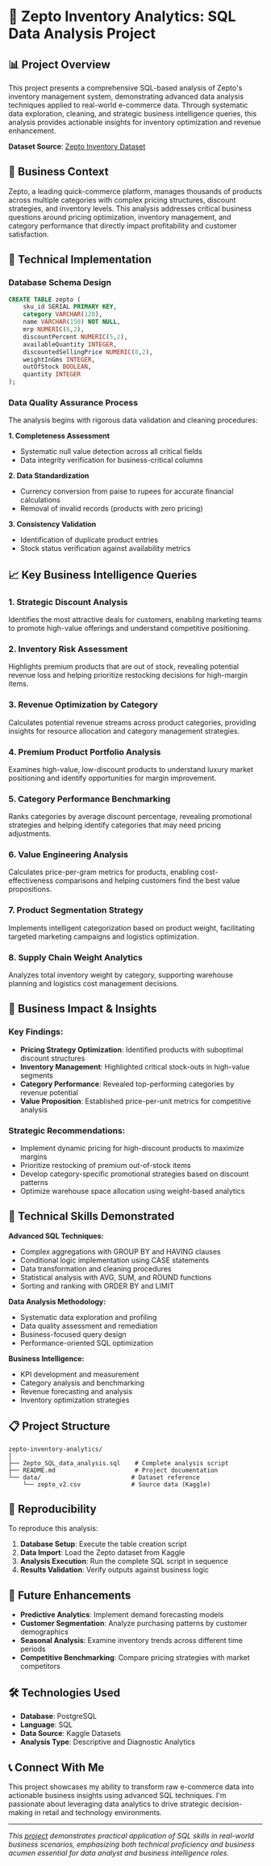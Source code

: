 # 🛒 Zepto Inventory Analytics: SQL Data Analysis Project

## 📊 Project Overview

This project presents a comprehensive SQL-based analysis of Zepto's inventory management system, demonstrating advanced data analysis techniques applied to real-world e-commerce data. Through systematic data exploration, cleaning, and strategic business intelligence queries, this analysis provides actionable insights for inventory optimization and revenue enhancement.

**Dataset Source**: [Zepto Inventory Dataset](https://www.kaggle.com/datasets/palvinder2006/zepto-inventory-dataset/data?select=zepto_v2.csv)

## 🎯 Business Context

Zepto, a leading quick-commerce platform, manages thousands of products across multiple categories with complex pricing structures, discount strategies, and inventory levels. This analysis addresses critical business questions around pricing optimization, inventory management, and category performance that directly impact profitability and customer satisfaction.

## 🔧 Technical Implementation

### Database Schema Design
```sql
CREATE TABLE zepto (
    sku_id SERIAL PRIMARY KEY,
    category VARCHAR(120),
    name VARCHAR(150) NOT NULL,
    mrp NUMERIC(8,2),
    discountPercent NUMERIC(5,2),
    availableQuantity INTEGER,
    discountedSellingPrice NUMERIC(8,2),
    weightInGms INTEGER,
    outOfStock BOOLEAN,
    quantity INTEGER
);
```

### Data Quality Assurance Process

The analysis begins with rigorous data validation and cleaning procedures:

**1. Completeness Assessment**
- Systematic null value detection across all critical fields
- Data integrity verification for business-critical columns

**2. Data Standardization**
- Currency conversion from paise to rupees for accurate financial calculations
- Removal of invalid records (products with zero pricing)

**3. Consistency Validation**
- Identification of duplicate product entries
- Stock status verification against availability metrics

## 📈 Key Business Intelligence Queries

### 1. **Strategic Discount Analysis**
Identifies the most attractive deals for customers, enabling marketing teams to promote high-value offerings and understand competitive positioning.

### 2. **Inventory Risk Assessment**
Highlights premium products that are out of stock, revealing potential revenue loss and helping prioritize restocking decisions for high-margin items.

### 3. **Revenue Optimization by Category**
Calculates potential revenue streams across product categories, providing insights for resource allocation and category management strategies.

### 4. **Premium Product Portfolio Analysis**
Examines high-value, low-discount products to understand luxury market positioning and identify opportunities for margin improvement.

### 5. **Category Performance Benchmarking**
Ranks categories by average discount percentage, revealing promotional strategies and helping identify categories that may need pricing adjustments.

### 6. **Value Engineering Analysis**
Calculates price-per-gram metrics for products, enabling cost-effectiveness comparisons and helping customers find the best value propositions.

### 7. **Product Segmentation Strategy**
Implements intelligent categorization based on product weight, facilitating targeted marketing campaigns and logistics optimization.

### 8. **Supply Chain Weight Analytics**
Analyzes total inventory weight by category, supporting warehouse planning and logistics cost management decisions.

## 💼 Business Impact & Insights

### Key Findings:
- **Pricing Strategy Optimization**: Identified products with suboptimal discount structures
- **Inventory Management**: Highlighted critical stock-outs in high-value segments
- **Category Performance**: Revealed top-performing categories by revenue potential
- **Value Proposition**: Established price-per-unit metrics for competitive analysis

### Strategic Recommendations:
- Implement dynamic pricing for high-discount products to maximize margins
- Prioritize restocking of premium out-of-stock items
- Develop category-specific promotional strategies based on discount patterns
- Optimize warehouse space allocation using weight-based analytics

## 🚀 Technical Skills Demonstrated

**Advanced SQL Techniques:**
- Complex aggregations with GROUP BY and HAVING clauses
- Conditional logic implementation using CASE statements
- Data transformation and cleaning procedures
- Statistical analysis with AVG, SUM, and ROUND functions
- Sorting and ranking with ORDER BY and LIMIT

**Data Analysis Methodology:**
- Systematic data exploration and profiling
- Data quality assessment and remediation
- Business-focused query design
- Performance-oriented SQL optimization

**Business Intelligence:**
- KPI development and measurement
- Category analysis and benchmarking
- Revenue forecasting and analysis
- Inventory optimization strategies

## 📋 Project Structure

```
zepto-inventory-analytics/
│
├── Zepto_SQL_data_analysis.sql    # Complete analysis script
├── README.md                      # Project documentation
└── data/                         # Dataset reference
    └── zepto_v2.csv              # Source data (Kaggle)
```

## 🔄 Reproducibility

To reproduce this analysis:

1. **Database Setup**: Execute the table creation script
2. **Data Import**: Load the Zepto dataset from Kaggle
3. **Analysis Execution**: Run the complete SQL script in sequence
4. **Results Validation**: Verify outputs against business logic

## 🎯 Future Enhancements

- **Predictive Analytics**: Implement demand forecasting models
- **Customer Segmentation**: Analyze purchasing patterns by customer demographics
- **Seasonal Analysis**: Examine inventory trends across different time periods
- **Competitive Benchmarking**: Compare pricing strategies with market competitors

## 🛠️ Technologies Used

- **Database**: PostgreSQL
- **Language**: SQL
- **Data Source**: Kaggle Datasets
- **Analysis Type**: Descriptive and Diagnostic Analytics

## 📞 Connect With Me

This project showcases my ability to transform raw e-commerce data into actionable business insights using advanced SQL techniques. I'm passionate about leveraging data analytics to drive strategic decision-making in retail and technology environments.

---

*This [project](https://www.youtube.com/watch?v=x8dfQkKTyP0) demonstrates practical application of SQL skills in real-world business scenarios, emphasizing both technical proficiency and business acumen essential for data analyst and business intelligence roles.*
